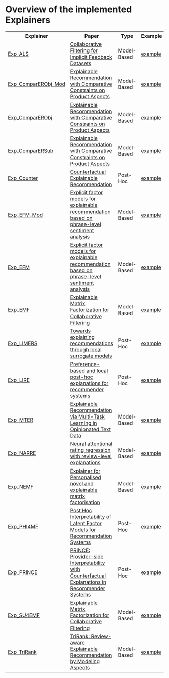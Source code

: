 # Overview of the implemented Explainers

<table>
  <tr>
    <th>Explainer</th>
    <th>Paper</th>
    <th>Type </th>
    <th>Example</th>
  </tr>
  <tr>
    <td><a href="https://github.com/AthinaKyriakou/ROSE/blob/main/cornac/explainer/exp_als.py">Exp_ALS</a></td>
    <td><a href="https://ieeexplore.ieee.org/document/4781121">Collaborative Filtering for Implicit Feedback Datasets</a></td>
    <td>Model-Based</td>
    <td><a href="https://github.com/AthinaKyriakou/ROSE/blob/main/cornac/examples/exp_als.py">example</a></td>
  </tr>
    <tr>
    <td><a href="https://github.com/AthinaKyriakou/ROSE/blob/main/cornac/explainer/exp_comparer_obj_mod.py">Exp_ComparERObj_Mod</a></td>
    <td><a href="https://doi.org/10.1145/3437963.3441754">Explainable Recommendation with Comparative Constraints on Product Aspects</a></td>
    <td>Model-Based</td>
    <td><a href="https://github.com/AthinaKyriakou/ROSE/blob/main/examples/exp_comparer_obj_mod.py">example</a></td>
  </tr>
  </tr>
    <tr>
    <td><a href="https://github.com/AthinaKyriakou/ROSE/blob/main/cornac/explainer/exp_comparer_obj.py">Exp_ComparERObj</a></td>
    <td><a href="https://doi.org/10.1145/3437963.3441754">Explainable Recommendation with Comparative Constraints on Product Aspects</a></td>
    <td>Model-Based</td>
    <td><a href="https://github.com/AthinaKyriakou/ROSE/blob/main/examples/exp_comparer_obj.py">example</a></td>
  </tr>
  </tr>
    <tr>
    <td><a href="https://github.com/AthinaKyriakou/ROSE/blob/main/cornac/explainer/exp_comparer_sub.py">Exp_ComparERSub</a></td>
    <td><a href="https://doi.org/10.1145/3437963.3441754">Explainable Recommendation with Comparative Constraints on Product Aspects</a></td>
    <td>Model-Based</td>
    <td><a href="https://github.com/AthinaKyriakou/ROSE/blob/main/examples/exp_comparer_sub.py">example</a></td>
  </tr>
  </tr>
    <tr>
    <td><a href="https://github.com/AthinaKyriakou/ROSE/blob/main/cornac/explainer/exp_counter.py">Exp_Counter</a></td>
    <td><a href="https://doi.org/10.1145/3459637.3482420">Counterfactual Explainable Recommendation</a></td>
    <td>Post-Hoc</td>
    <td><a href="https://github.com/AthinaKyriakou/ROSE/blob/main/examples/exp_counter.py">example</a></td>
  </tr>
  </tr>
    <tr>
    <td><a href="https://github.com/AthinaKyriakou/ROSE/blob/main/cornac/explainer/exp_efm.py">Exp_EFM_Mod</a></td>
    <td><a href="https://doi.org/10.1145/2600428.2609579">Explicit factor models for explainable recommendation based on phrase-level sentiment analysis</a></td>
    <td>Model-Based</td>
    <td><a href="https://github.com/AthinaKyriakou/ROSE/blob/main/examples/exp_efm.py">example</a></td>
  </tr>
  </tr>
    <tr>
    <td><a href="https://github.com/AthinaKyriakou/ROSE/blob/main/cornac/explainer/exp_efm.py">Exp_EFM</a></td>
    <td><a href="https://doi.org/10.1145/2600428.2609579">Explicit factor models for explainable recommendation based on phrase-level sentiment analysis</a></td>
    <td>Model-Based</td>
    <td><a href="https://github.com/AthinaKyriakou/ROSE/blob/main/examples/exp_efm.py">example</a></td>
  </tr>
  </tr>
    <tr>
    <td><a href="https://github.com/AthinaKyriakou/ROSE/blob/main/cornac/explainer/exp_emf.py">Exp_EMF</a></td>
    <td><a href="https://doi.org/10.1145/2872518.2889405">Explainable Matrix Factorization for Collaborative Filtering</a></td>
    <td>Model-Based</td>
    <td><a href="https://github.com/AthinaKyriakou/ROSE/blob/main/examples/exp_emf.py">example</a></td>
  </tr>
  </tr>
    <tr>
    <td><a href="https://github.com/AthinaKyriakou/ROSE/blob/main/cornac/explainer/exp_limers.py">Exp_LIMERS</a></td>
    <td><a href="https://doi.org/10.1145/3297280.3297443">Towards explaining recommendations through local surrogate models</a></td>
    <td>Post-Hoc</td>
    <td><a href="https://github.com/AthinaKyriakou/ROSE/blob/main/examples/exp_limers.py">example</a></td>
  </tr>
  </tr>
    <tr>
    <td><a href="https://github.com/AthinaKyriakou/ROSE/blob/main/cornac/explainer/exp_lire.py">Exp_LIRE</a></td>
    <td><a href="https://doi.org/10.1016/j.is.2022.102021">Preference-based and local post-hoc explanations for recommender systems</a></td>
    <td>Post-Hoc</td>
    <td><a href="https://github.com/AthinaKyriakou/ROSE/blob/main/examples/exp_lire.py">example</a></td>
  </tr>
  </tr>
    <tr>
    <td><a href="https://github.com/AthinaKyriakou/ROSE/blob/main/cornac/explainer/exp_mter.py">Exp_MTER</a></td>
    <td><a href="https://arxiv.org/pdf/1806.03568.pdf">Explainable Recommendation via Multi-Task Learning in Opinionated Text Data</a></td>
    <td>Model-Based</td>
    <td><a href="https://github.com/AthinaKyriakou/ROSE/blob/main/examples/exp_mter.py">example</a></td>
  </tr>
  </tr>
    <tr>
    <td><a href="https://github.com/AthinaKyriakou/ROSE/blob/main/cornac/explainer/exp_narre.py">Exp_NARRE</a></td>
    <td><a href="https://doi.org/10.1145/3178876.3186070">Neural attentional rating regression with review-level explanations</a></td>
    <td>Model-Based</td>
    <td><a href="https://github.com/AthinaKyriakou/ROSE/blob/main/examples/exp_narre.py">example</a></td>
  </tr>
  </tr>
    <tr>
    <td><a href="https://github.com/AthinaKyriakou/ROSE/blob/main/cornac/explainer/exp_nemf.py">Exp_NEMF</a></td>
    <td><a href="https://arxiv.org/abs/1907.11000">Explainer for Personalised novel and explainable matrix factorisation</a></td>
    <td>Model-Based</td>
    <td><a href="https://github.com/AthinaKyriakou/ROSE/blob/main/examples/exp_nemf.py">example</a></td>
  </tr>
  </tr>
    <tr>
    <td><a href="https://github.com/AthinaKyriakou/ROSE/blob/main/cornac/explainer/exp_phi4mf.py">Exp_PHI4MF</a></td>
    <td><a href="https://doi.org/10.1145/3219819.3220072">Post Hoc Interpretability of Latent Factor Models for Recommendation Systems</a></td>
    <td>Post-Hoc</td>
    <td><a href="https://github.com/AthinaKyriakou/ROSE/blob/main/examples/exp_phi4mf.py">example</a></td>
  </tr>
  </tr>
    <tr>
    <td><a href="https://github.com/AthinaKyriakou/ROSE/blob/main/cornac/explainer/exp_prince.py">Exp_PRINCE</a></td>
    <td><a href="https://doi.org/10.1145/3336191.3371824">PRINCE: Provider-side Interpretability with Counterfactual Explanations in Recommender Systems</a></td>
    <td>Post-Hoc</td>
    <td><a href="https://github.com/AthinaKyriakou/ROSE/blob/main/cornac/examples/exp_prince.py">example</a></td>
  </tr>
  </tr>
    <tr>
    <td><a href="https://github.com/AthinaKyriakou/ROSE/blob/main/cornac/explainer/exp_su4emf.py">Exp_SU4EMF</a></td>
    <td><a href="https://doi.org/10.1145/2872518.2889405">Explainable Matrix Factorization for Collaborative Filtering</a></td>
    <td>Model-Based</td>
    <td><a href="https://github.com/AthinaKyriakou/ROSE/blob/main/examples/exp_su4emf.py">example</a></td>
  </tr>
  </tr>
    <tr>
    <td><a href="https://github.com/AthinaKyriakou/ROSE/blob/main/cornac/explainer/exp_trirank.py">Exp_TriRank</a></td>
    <td><a href="https://doi.org/10.1145/2806416.2806504">TriRank: Review-aware Explainable Recommendation by Modeling Aspects</a></td>
    <td>Model-Based</td>
    <td><a href="https://github.com/AthinaKyriakou/ROSE/blob/main/examples/exp_trirank.py">example</a></td>
  </tr>
</table>